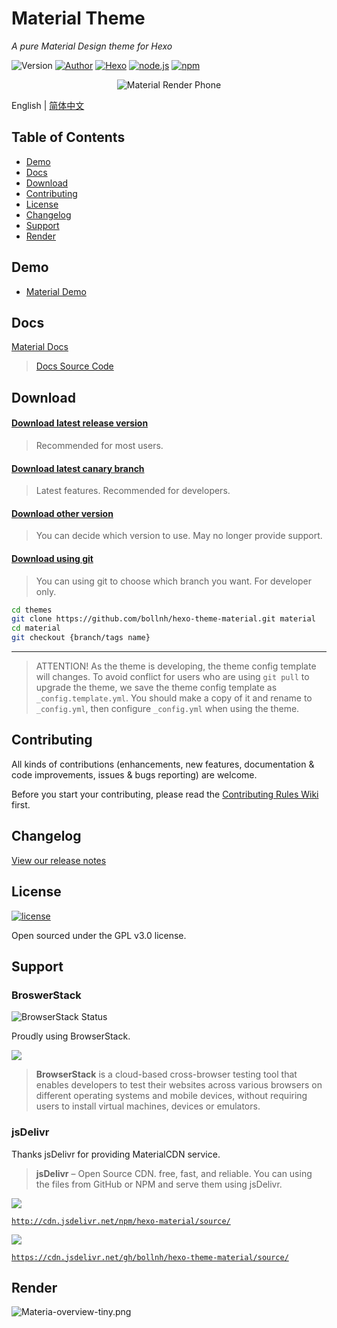 
<h1>Material Theme</h1>

<i>A pure Material Design theme for Hexo</i>

<p>
<img alt="Version" src="https://img.shields.io/badge/version-1.5.6-757575.svg?style=flat-square"/>
<a href="https://blh.im"><img alt="Author" src="https://img.shields.io/badge/author-bollnh-red.svg?style=flat-square"/></a>
<a href="https://hexo.io"><img alt="Hexo" src="https://img.shields.io/badge/hexo-3.0+-0e83cd.svg?style=flat-square"/></a>
<a href="https://nodejs.org/"><img alt="node.js" src="https://img.shields.io/badge/node.js-6.0%2B-43853d.svg?style=flat-square"/></a>
<a href="https://www.npmjs.com/package/hexo-material"><img alt="npm" src="https://img.shields.io/npm/dt/hexo-material.svg?style=flat-square"/></a>
</p>

<p align="center">
<img src="https://i.loli.net/2017/09/07/59b1367f76fdb.png" alt="Material Render Phone">
</p>

English | [简体中文](./README.zh.md)

## Table of Contents

- [Demo](#demo)
- [Docs](#docs)
- [Download](#download)
- [Contributing](#contributing)
- [License](#license)
- [Changelog](#changelog)
- [Support](#support)
- [Render](#render)


## Demo

- [Material Demo](https://bollnh.github.io/material-demo/)


## Docs

[Material Docs](https://neko-dev.github.io/material-theme-docs/#/)

> [Docs Source Code](https://github.com/neko-dev/material-theme-docs)


## Download

#### [Download latest release version](https://github.com/bollnh/hexo-theme-material/releases/latest)

> Recommended for most users.

#### [Download latest canary branch](https://github.com/bollnh/hexo-theme-material/archive/canary.zip)

> Latest features. Recommended for developers.

#### [Download other version](https://github.com/bollnh/hexo-theme-material/releases)

> You can decide which version to use. May no longer provide support.

#### [Download using git](https://github.com/bollnh/hexo-theme-material/releases)

> You can using git to choose which branch you want. For developer only.

```bash
cd themes
git clone https://github.com/bollnh/hexo-theme-material.git material
cd material
git checkout {branch/tags name}
```

----

> ATTENTION! As the theme is developing, the theme config template will changes. To avoid conflict for users who are using `git pull` to upgrade the theme, we save the theme config template as `_config.template.yml`. You should make a copy of it and rename to `_config.yml`, then configure `_config.yml` when using the theme.


## Contributing

All kinds of contributions (enhancements, new features, documentation & code improvements, issues & bugs reporting) are welcome.

Before you start your contributing, please read the [Contributing Rules Wiki](https://github.com/bollnh/hexo-theme-material/wiki) first.

## Changelog

[View our release notes](https://github.com/bollnh/hexo-theme-material/releases)


## License

[![license](https://img.shields.io/github/license/bollnh/hexo-theme-material.svg?style=flat-square)](https://github.com/bollnh/hexo-theme-material/blob/master/LICENSE)

Open sourced under the GPL v3.0 license.

## Support

### BroswerStack

![BrowserStack Status](https://www.browserstack.com/automate/badge.svg?badge_key=V1VkWmJMRjJqcHBjN1BIVFRlNzExM05XUk5hemcydEpZTHRBdGd5V244ST0tLTlvNklDT1NuVXFDaTh0RDBnQ3RCdXc9PQ==--c986c45d7c10a3264f46b414944d6393ba74ea22%)

Proudly using BrowserStack.

[![](https://i.loli.net/2017/09/27/59cbc16b0f8b4.png)](https://www.browserstack.com/)

> **BrowserStack** is a cloud-based cross-browser testing tool that enables developers to test their websites across various browsers on different operating systems and mobile devices, without requiring users to install virtual machines, devices or emulators.

### jsDelivr

Thanks jsDelivr for providing MaterialCDN service.

> **jsDelivr** – Open Source CDN. free, fast, and reliable. You can using the files from GitHub or NPM and serve them using jsDelivr.

[![](https://data.jsdelivr.com/v1/package/npm/hexo-material/badge)](https://www.jsdelivr.com/package/npm/hexo-material)

[`http://cdn.jsdelivr.net/npm/hexo-material/source/`](http://cdn.jsdelivr.net/npm/hexo-material/source/)

[![](https://data.jsdelivr.com/v1/package/gh/bollnh/hexo-theme-material/badge)](https://www.jsdelivr.com/package/gh/bollnh/hexo-theme-material)

[`https://cdn.jsdelivr.net/gh/bollnh/hexo-theme-material/source/`](https://cdn.jsdelivr.net/gh/bollnh/hexo-theme-material/source/)

## Render

![Materia-overview-tiny.png](https://i.loli.net/2017/09/28/59cccb0b25520.png)
